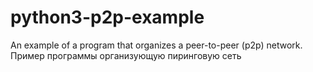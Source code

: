 # python3-p2p-example
An example of a program that organizes a peer-to-peer (p2p) network. Пример программы организующую пиринговую сеть
